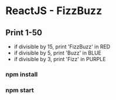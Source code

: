 # ReactJS - FizzBuzz

## Print 1-50
- if divisible by 15, print 'FizzBuzz' in RED
- if divisible by 5, print 'Buzz' in BLUE
- if divisible by 3, print 'Fizz' in PURPLE

### npm install
### npm start
